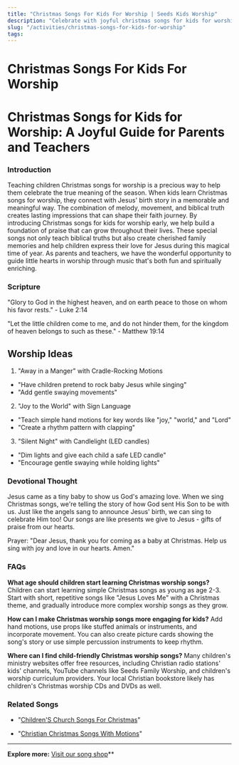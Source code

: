 ```yaml
---
title: "Christmas Songs For Kids For Worship | Seeds Kids Worship"
description: "Celebrate with joyful christmas songs for kids for worship featuring biblical Christmas themes. Holiday worship music for children and families."
slug: "/activities/christmas-songs-for-kids-for-worship"
tags:
---
```


# Christmas Songs For Kids For Worship

# Christmas Songs for Kids for Worship: A Joyful Guide for Parents and Teachers

### Introduction
Teaching children Christmas songs for worship is a precious way to help them celebrate the true meaning of the season. When kids learn Christmas songs for worship, they connect with Jesus' birth story in a memorable and meaningful way. The combination of melody, movement, and biblical truth creates lasting impressions that can shape their faith journey. By introducing Christmas songs for kids for worship early, we help build a foundation of praise that can grow throughout their lives. These special songs not only teach biblical truths but also create cherished family memories and help children express their love for Jesus during this magical time of year. As parents and teachers, we have the wonderful opportunity to guide little hearts in worship through music that's both fun and spiritually enriching.

### Scripture
"Glory to God in the highest heaven, and on earth peace to those on whom his favor rests." - Luke 2:14

"Let the little children come to me, and do not hinder them, for the kingdom of heaven belongs to such as these." - Matthew 19:14

## Worship Ideas
1. "Away in a Manger" with Cradle-Rocking Motions
- "Have children pretend to rock baby Jesus while singing"
- "Add gentle swaying movements"

2. "Joy to the World" with Sign Language
- "Teach simple hand motions for key words like "joy," "world," and "Lord"
- "Create a rhythm pattern with clapping"

3. "Silent Night" with Candlelight (LED candles)
- "Dim lights and give each child a safe LED candle"
- "Encourage gentle swaying while holding lights"

### Devotional Thought
Jesus came as a tiny baby to show us God's amazing love. When we sing Christmas songs, we're telling the story of how God sent His Son to be with us. Just like the angels sang to announce Jesus' birth, we can sing to celebrate Him too! Our songs are like presents we give to Jesus - gifts of praise from our hearts.

Prayer: "Dear Jesus, thank you for coming as a baby at Christmas. Help us sing with joy and love in our hearts. Amen."

### FAQs

**What age should children start learning Christmas worship songs?**
Children can start learning simple Christmas songs as young as age 2-3. Start with short, repetitive songs like "Jesus Loves Me" with a Christmas theme, and gradually introduce more complex worship songs as they grow.

**How can I make Christmas worship songs more engaging for kids?**
Add hand motions, use props like stuffed animals or instruments, and incorporate movement. You can also create picture cards showing the song's story or use simple percussion instruments to keep rhythm.

**Where can I find child-friendly Christmas worship songs?**
Many children's ministry websites offer free resources, including Christian radio stations' kids' channels, YouTube channels like Seeds Family Worship, and children's worship curriculum providers. Your local Christian bookstore likely has children's Christmas worship CDs and DVDs as well.

### Related Songs

- "[Children'S Church Songs For Christmas](/activities/children-s-church-songs-for-christmas/)"

- "[Christian Christmas Songs With Motions](/activities/christian-christmas-songs-with-motions/)"

---

**Explore more:** [Visit our song shop](https://seedskidsworship.com/shop)**

<!-- Schema Markup -->
<script type="application/ld+json">
{
  "@context": "https://schema.org",
  "@type": "MusicRecording",
  "name": "Christmas Songs For Kids For Worship",
  "byArtist": {
    "@type": "MusicGroup",
    "name": "Seeds Kids Worship"
  },
  "isFamilyFriendly": true,
  "url": "https://seedskidsworship.com/activities/christmas-songs-for-kids-for-worship/"
}
</script>